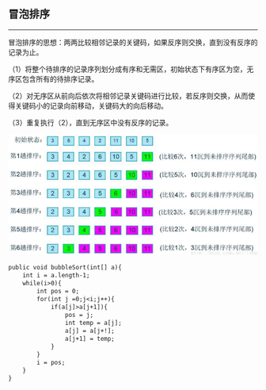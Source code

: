 ## 冒泡排序

---

冒泡排序的思想：两两比较相邻记录的关键码，如果反序则交换，直到没有反序的记录为止。

（1）将整个待排序的记录序列划分成有序和无需区，初始状态下有序区为空，无序区包含所有的待排序记录。

（2）对无序区从前向后依次将相邻记录关键码进行比较，若反序则交换，从而使得关键码小的记录向前移动，关键码大的向后移动。

（3）重复执行（2），直到无序区中没有反序的记录。

![](/assets/冒泡排序.png)

```
public void bubbleSort(int[] a){
    int i = a.length-1;
    while(i>0){
        int pos = 0;
        for(int j =0;j<i;j++){
            if(a[j]>a[j+1]){
                pos = j;
                int temp = a[j];
                a[j] = a[j+!];
                a[j+1] = temp;
            }
        }
        i = pos;
    }
}
```




